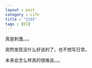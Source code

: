 ```yaml
---
layout : post
category : Life
title : "ZJOI"
tags : [OI]
---
```

真是刺激。。。

突然发现没什么好说的了，也不想写日常。

未来会怎么样真的很难说。。。
